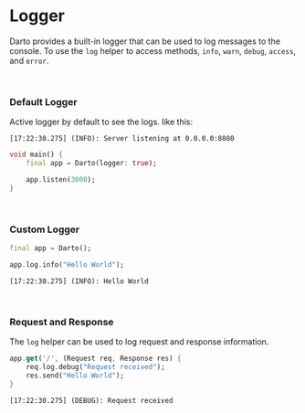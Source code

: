 # Logger

Darto provides a built-in logger that can be used to log messages to the console. To use the `log` helper to access methods, `info`, `warn`, `debug`, `access`, and `error`.

<br />

### Default Logger

Active logger by default to see the logs. like this:

```shell
[17:22:30.275] (INFO): Server listening at 0.0.0.0:8080
```

```dart
void main() {
    final app = Darto(logger: true);

    app.listen(3000);
}
```

<br />

### Custom Logger

```dart
final app = Darto();

app.log.info("Hello World");
```

```shell
[17:22:30.275] (INFO): Hello World
```

<br />

### Request and Response

The `log` helper can be used to log request and response information.

```dart
app.get('/', (Request req, Response res) {
    req.log.debug("Request received");
    res.send("Hello World");
}
```

```shell
[17:22:30.275] (DEBUG): Request received
```

